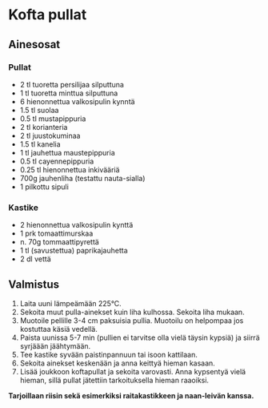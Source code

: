 # Kofta pullat

## Ainesosat

### Pullat
- 2 tl tuoretta persilijaa silputtuna
- 1 tl tuoretta minttua silputtuna
- 6 hienonnettua valkosipulin kynntä
- 1.5 tl suolaa
- 0.5 tl mustapippuria
- 2 tl korianteria
- 2 tl juustokuminaa
- 1.5 tl kanelia
- 1 tl jauhettua maustepippuria
- 0.5 tl cayennepippuria
- 0.25 tl hienonnettua inkivääriä
- 700g jauhenliha (testattu nauta-sialla)
- 1 pilkottu sipuli

### Kastike
- 2 hienonnettua valkosipulin kynttä
- 1 prk tomaattimurskaa
- n. 70g tommaattipyrettä
- 1 tl (savustettua) paprikajauhetta
- 2 dl vettä


## Valmistus

1. Laita uuni lämpeämään 225°C. 
2. Sekoita muut pulla-ainekset kuin liha kulhossa. Sekoita liha mukaan. 
3. Muotoile pellille 3-4 cm paksuisia pullia. Muotoilu on helpompaa jos kostuttaa käsiä vedellä.
4. Paista uunissa 5-7 min (pullien ei tarvitse olla vielä täysin kypsiä) ja siirrä syrjäään jäähtymään.
5. Tee kastike syvään paistinpannuun tai isoon kattilaan.
6. Sekoita ainekset keskenään ja anna keittyä hieman kasaan.
7. Lisää joukkoon koftapullat ja sekoita varovasti. Anna kypsentyä vielä hieman, sillä pullat jätettiin tarkoituksella hieman raaoiksi.

**Tarjoillaan riisin sekä esimerkiksi raitakastikkeen ja naan-leivän kanssa.**
